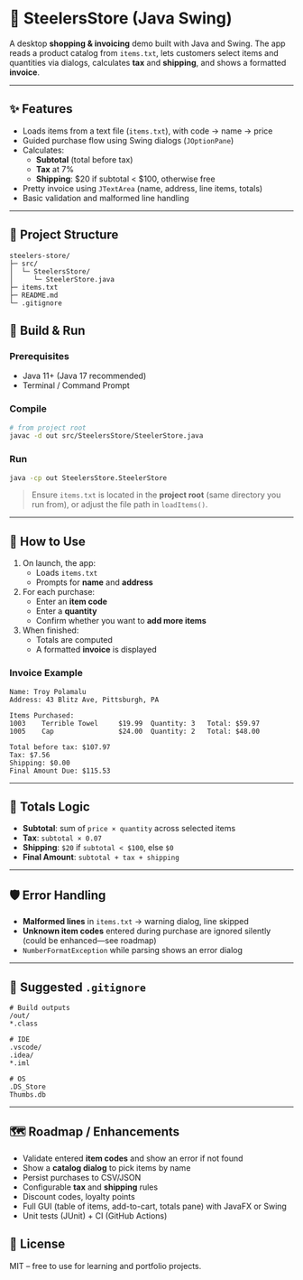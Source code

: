 # 🏈 SteelersStore (Java Swing)

A desktop **shopping & invoicing** demo built with Java and Swing. The app reads a product catalog from `items.txt`, lets customers select items and quantities via dialogs, calculates **tax** and **shipping**, and shows a formatted **invoice**.

---

## ✨ Features

- Loads items from a text file (`items.txt`), with code → name → price
- Guided purchase flow using Swing dialogs (`JOptionPane`)
- Calculates:
  - **Subtotal** (total before tax)
  - **Tax** at 7%
  - **Shipping**: $20 if subtotal < $100, otherwise free
- Pretty invoice using `JTextArea` (name, address, line items, totals)
- Basic validation and malformed line handling

---

## 🧱 Project Structure

```
steelers-store/
├─ src/
│  └─ SteelersStore/
│     └─ SteelerStore.java
├─ items.txt
├─ README.md
└─ .gitignore
```

## 🚀 Build & Run

### Prerequisites
- Java 11+ (Java 17 recommended)
- Terminal / Command Prompt

### Compile
```bash
# from project root
javac -d out src/SteelersStore/SteelerStore.java
```

### Run
```bash
java -cp out SteelersStore.SteelerStore
```

> Ensure `items.txt` is located in the **project root** (same directory you run from), or adjust the file path in `loadItems()`.

---

## 🧭 How to Use

1. On launch, the app:
   - Loads `items.txt`
   - Prompts for **name** and **address**
2. For each purchase:
   - Enter an **item code**
   - Enter a **quantity**
   - Confirm whether you want to **add more items**
3. When finished:
   - Totals are computed
   - A formatted **invoice** is displayed

### Invoice Example

```
Name: Troy Polamalu
Address: 43 Blitz Ave, Pittsburgh, PA

Items Purchased:
1003    Terrible Towel     $19.99  Quantity: 3   Total: $59.97
1005    Cap                $24.00  Quantity: 2   Total: $48.00

Total before tax: $107.97
Tax: $7.56
Shipping: $0.00
Final Amount Due: $115.53
```

---

## 🧮 Totals Logic

- **Subtotal**: sum of `price × quantity` across selected items
- **Tax**: `subtotal × 0.07`
- **Shipping**: `$20` if `subtotal < $100`, else `$0`
- **Final Amount**: `subtotal + tax + shipping`

---

## 🛡️ Error Handling

- **Malformed lines** in `items.txt` → warning dialog, line skipped
- **Unknown item codes** entered during purchase are ignored silently (could be enhanced—see roadmap)
- `NumberFormatException` while parsing shows an error dialog

---

## 🧰 Suggested `.gitignore`

```
# Build outputs
/out/
*.class

# IDE
.vscode/
.idea/
*.iml

# OS
.DS_Store
Thumbs.db
```

---

## 🗺️ Roadmap / Enhancements

- Validate entered **item codes** and show an error if not found
- Show a **catalog dialog** to pick items by name
- Persist purchases to CSV/JSON
- Configurable **tax** and **shipping** rules
- Discount codes, loyalty points
- Full GUI (table of items, add-to-cart, totals pane) with JavaFX or Swing
- Unit tests (JUnit) + CI (GitHub Actions)

## 📜 License

MIT – free to use for learning and portfolio projects.

